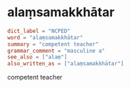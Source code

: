 # alaṃsamakkhātar

``` toml
dict_label = "NCPED"
word = "alaṃsamakkhātar"
summary = "competent teacher"
grammar_comment = "masculine a"
see_also = ["alaṃ"]
also_written_as = ["alaṃsamakkhātar"]
```

competent teacher

